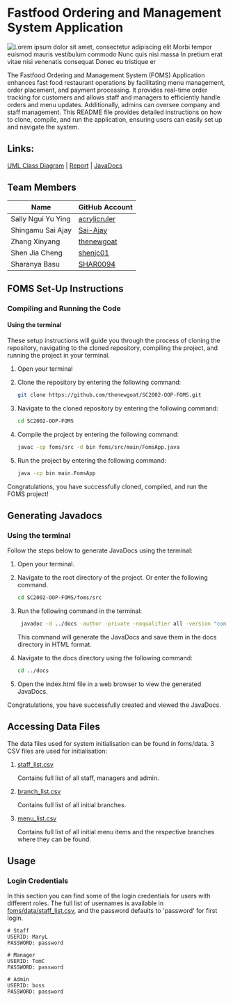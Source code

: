 # Fastfood Ordering and Management System Application

![Lorem ipsum dolor sit amet, consectetur adipiscing elit  Morbi tempor euismod mauris vestibulum commodo  Nunc quis nisi massa  In pretium erat vitae nisi venenatis consequat  Donec eu tristique er](https://github.com/Sai-Ajay/SC2002-OOP-FOMS-2.0/assets/126130422/f2b28504-51cc-4224-ba1b-5a62934ef3d7)

The Fastfood Ordering and Management System (FOMS) Application enhances fast food restaurant operations by facilitating menu management, order placement, and payment processing. It provides real-time order tracking for customers and allows staff and managers to efficiently handle orders and menu updates. Additionally, admins can oversee company and staff management. This README file provides detailed instructions on how to clone, compile, and run the application, ensuring users can easily set up and navigate the system.

## Links: 
[UML Class Diagram](https://github.com/thenewgoat/SC2002-OOP-FOMS/tree/main/foms/umldiagram) | [Report](https://github.com/thenewgoat/SC2002-OOP-FOMS/tree/main/foms/report) | [JavaDocs](https://thenewgoat.github.io/SC2002-OOP-FOMS/sc2002_foms/module-summary.html)

## Team Members
| Name               | GitHub Account      |
| ------------------ | ------------------- |
| Sally Ngui Yu Ying | [acrylicruler](https://github.com/acrylicruler)   |
| Shingamu Sai Ajay  | [Sai-Ajay](https://github.com/Sai-Ajay)           |
| Zhang Xinyang      | [thenewgoat](https://github.com/thenewgoat)       |
| Shen Jia Cheng     | [shenjc01](https://github.com/shenjc01)           |
| Sharanya Basu      | [SHAR0094](https://github.com/SHAR0094)             |

## FOMS Set-Up Instructions
### Compiling and Running the Code
#### Using the terminal
These setup instructions will guide you through the process of cloning the repository, navigating to the cloned repository, compiling the project, and running the project in your terminal.

1. Open your terminal

2. Clone the repository by entering the following command:
   ```Bash
   git clone https://github.com/thenewgoat/SC2002-OOP-FOMS.git
   ```
3. Navigate to the cloned repository by entering the following command:
   ```Bash
   cd SC2002-OOP-FOMS
   ```
4. Compile the project by entering the following command:
   ```Bash
   javac -cp foms/src -d bin foms/src/main/FomsApp.java
   ```
5. Run the project by entering the following command:
   ```Bash
   java -cp bin main.FomsApp
   ```
Congratulations, you have successfully cloned, compiled, and run the FOMS project!

## Generating Javadocs
### Using the terminal
Follow the steps below to generate JavaDocs using the terminal:

1. Open your terminal.

2. Navigate to the root directory of the project. Or enter the following command.
   ```Bash
   cd SC2002-OOP-FOMS/foms/src
   ```
3. Run the following command in the terminal:
   ```Bash
    javadoc -d ../docs -author -private -noqualifier all -version "controllers" "enums" "interfaces" "main" "models" "services" "stores" "test" "utils" "utils.exceptions" "views"
   ```
   This command will generate the JavaDocs and save them in the docs directory in HTML format.

4. Navigate to the docs directory using the following command:
   ```Bash
   cd ../docs
   ```
5. Open the index.html file in a web browser to view the generated JavaDocs.

Congratulations, you have successfully created and viewed the JavaDocs.

## Accessing Data Files
The data files used for system initialisation can be found in foms/data. 3 CSV files are used for initialisation:
   1. [staff_list.csv](https://github.com/thenewgoat/SC2002-OOP-FOMS/blob/main/foms/data/staff_list.csv)
      <p> Contains full list of all staff, managers and admin.
      
   2. [branch_list.csv](https://github.com/thenewgoat/SC2002-OOP-FOMS/blob/main/foms/data/branch_list.csv)
      <p> Contains full list of all initial branches.
      
   3. [menu_list.csv](https://github.com/thenewgoat/SC2002-OOP-FOMS/blob/main/foms/data/menu_list.csv)
      <p> Contains full list of all initial menu items and the respective branches where they can be found.

## Usage
### Login Credentials
In this section you can find some of the login credentials for users with different roles. The full list of usernames is available in [foms/data/staff_list.csv](https://github.com/thenewgoat/SC2002-OOP-FOMS/blob/main/foms/data/staff_list.csv), and the password defaults to 'password' for first login.

```
# Staff
USERID: MaryL
PASSWORD: password

# Manager
USERID: TomC
PASSWORD: password

# Admin
USERID: boss
PASSWORD: password
```









